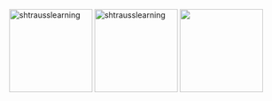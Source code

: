 <img align="center" height="150em" src="https://i.imgur.com/tPQYo8K.png" alt="shtrausslearning"/> 
<img align="center" height="150em" src="https://github-readme-streak-stats.herokuapp.com/?user=shtrausslearning&theme=tokyonight" alt="shtrausslearning"/> <img align="center" height="150em" src="https://github-readme-stats.anuraghazra1.vercel.app/api/top-langs/?username=shtrausslearning&layout=compact&theme=tokyonight"/>
